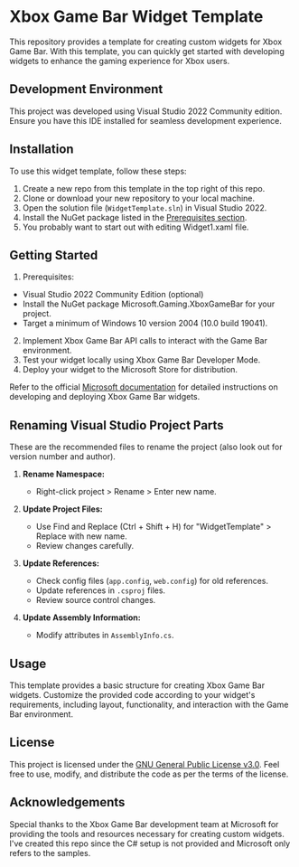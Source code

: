 # Xbox Game Bar Widget Template

This repository provides a template for creating custom widgets for Xbox Game Bar. With this template, you can quickly get started with developing widgets to enhance the gaming experience for Xbox users.

## Development Environment

This project was developed using Visual Studio 2022 Community edition. Ensure you have this IDE installed for seamless development experience.

## Installation

To use this widget template, follow these steps:

1. Create a new repo from this template in the top right of this repo.
2. Clone or download your new repository to your local machine.
3. Open the solution file (`WidgetTemplate.sln`) in Visual Studio 2022.
4. Install the NuGet package listed in the [Prerequisites section](https://github.com/meltyli/WidgetTemplate/edit/master/README.md#getting-started).
5. You probably want to start out with editing Widget1.xaml file.

## Getting Started

1. Prerequisites:
- Visual Studio 2022 Community Edition (optional)
- Install the NuGet package Microsoft.Gaming.XboxGameBar for your project.
- Target a minimum of Windows 10 version 2004 (10.0 build 19041).
2. Implement Xbox Game Bar API calls to interact with the Game Bar environment.
3. Test your widget locally using Xbox Game Bar Developer Mode.
4. Deploy your widget to the Microsoft Store for distribution.

Refer to the official [Microsoft documentation](https://docs.microsoft.com/en-us/gaming/game-bar/) for detailed instructions on developing and deploying Xbox Game Bar widgets.

## Renaming Visual Studio Project Parts

These are the recommended files to rename the project (also look out for version number and author).

1. **Rename Namespace:**
   - Right-click project > Rename > Enter new name.

2. **Update Project Files:**
   - Use Find and Replace (Ctrl + Shift + H) for "WidgetTemplate" > Replace with new name.
   - Review changes carefully.

3. **Update References:**
   - Check config files (`app.config`, `web.config`) for old references.
   - Update references in `.csproj` files.
   - Review source control changes.

4. **Update Assembly Information:**
   - Modify attributes in `AssemblyInfo.cs`.

## Usage

This template provides a basic structure for creating Xbox Game Bar widgets. Customize the provided code according to your widget's requirements, including layout, functionality, and interaction with the Game Bar environment.

## License

This project is licensed under the [GNU General Public License v3.0](LICENSE). Feel free to use, modify, and distribute the code as per the terms of the license.

## Acknowledgements

Special thanks to the Xbox Game Bar development team at Microsoft for providing the tools and resources necessary for creating custom widgets. I've created this repo since the C# setup is not provided and Microsoft only refers to the samples.
